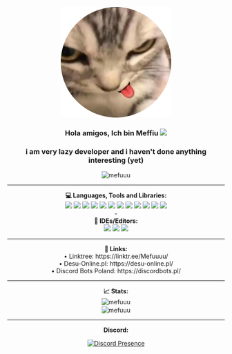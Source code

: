 <div align="center">
  <img src="header.png">
</div>
<h3 align="center">Hola amigos, Ich bin Meffiu <img src="https://media.giphy.com/media/hvRJCLFzcasrR4ia7z/giphy.gif" width="20px"></h3>
<h3 align="center">i am very lazy developer and i haven't done anything interesting (yet)</h3>
<p align="center"> <img src="https://komarev.com/ghpvc/?username=mefuuu&label=Profile%20views&color=0e75b6&style=flat" alt="mefuuu" /> </p>

<hr>
<div align="center">
  <strong>💻 Languages, Tools and Libraries:</strong>
  <br>
  <img src="https://img.shields.io/badge/-JavaScript-yellow?style=for-the-badge&logo=javascript&logoColor=yellow&labelColor=black">
  <img src="https://img.shields.io/badge/typescript-%2300FFFF.svg?style=for-the-badge&logo=typescript&logoColor=%2300FFFF&labelColor=black">
  <img src="https://img.shields.io/badge/c++-%2300599C.svg?style=for-the-badge&logo=c%2B%2B&logoColor=%2300599C&labelColor=black">
  <img src="https://img.shields.io/badge/php-%23777BB4.svg?style=for-the-badge&logo=php&logoColor=%23777BB4&labelColor=black">
  <img src="https://img.shields.io/badge/lua-%23777BB4.svg?style=for-the-badge&logo=lua&logoColor=%23777BB4&labelColor=black">
  <img src="https://img.shields.io/badge/python-blue?style=for-the-badge&logo=python&logoColor=blue&labelColor=black">
  <img src="https://img.shields.io/badge/-node.js-green?style=for-the-badge&logo=node.js&logoColor=green&labelColor=black">
  <img src="https://img.shields.io/badge/-npm-red?style=for-the-badge&logo=npm&logoColor=red&labelColor=black">
  <img src="https://img.shields.io/badge/-Android-green?style=for-the-badge&logo=android&logoColor=green&labelColor=black">
  <img src="https://img.shields.io/badge/-Linux-white?style=for-the-badge&logo=linux&logoColor=white&labelColor=black">
  <img src="https://img.shields.io/badge/-MongoDB-green?style=for-the-badge&logo=mongodb&logoColor=green&labelColor=black">
  <img src="https://img.shields.io/badge/-MySQL-orange?style=for-the-badge&logo=mysql&logoColor=orange&labelColor=black">
<br>
-
<br>
  <strong>📱 IDEs/Editors:</strong>
    <br>
    <img src="https://img.shields.io/badge/pycharm-white?style=for-the-badge&logo=pycharm&logoColor=white&labelColor=black">
    <img src="https://img.shields.io/badge/sublime%20text-orange?style=for-the-badge&logo=sublimetext&logoColor=orange&labelColor=black">
    <img src="https://img.shields.io/badge/Visual%20Studio%20Code-blue?style=for-the-badge&logo=visual-studio-code&logoColor=blue&labelColor=black">
  <br>
</div>

<hr>

<div align="center">
  <strong>🔗 Links:</strong>
<br>
• Linktree: https://linktr.ee/Mefuuuu/ <br>
• Desu-Online.pl: https://desu-online.pl/ <br>
• Discord Bots Poland: https://discordbots.pl/ <br>
</div>

<hr>
<div align="center">
  <strong>📈 Stats:</strong>
  <br>
  <img align="center" src="https://github-readme-stats.vercel.app/api/top-langs?username=mefuuu&show_icons=true&locale=en&layout=compact" alt="mefuuu" /><br>
  <img align="center" src="https://github-readme-stats.vercel.app/api?username=mefuuu&show_icons=true&locale=en" alt="mefuuu" />
</div>

<hr>
<div align="center">
  <strong>Discord:</strong>
  
[![Discord Presence](https://lanyard-profile-readme.vercel.app/api/334411435633541121)](https://discord.com/users/334411435633541121)

</div>
